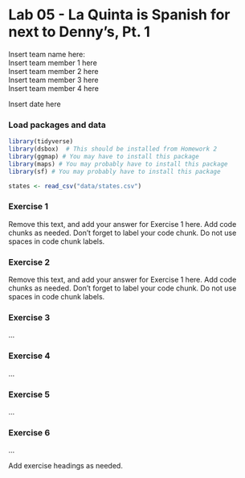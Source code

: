 Lab 05 - La Quinta is Spanish for next to Denny’s, Pt. 1
================
Insert team name here:  
Insert team member 1 here  
Insert team member 2 here  
Insert team member 3 here  
Insert team member 4 here

Insert date here

### Load packages and data

``` r
library(tidyverse) 
library(dsbox)  # This should be installed from Homework 2
library(ggmap) # You may have to install this package
library(maps) # You may probably have to install this package
library(sf) # You may probably have to install this package
```

``` r
states <- read_csv("data/states.csv")
```

### Exercise 1

Remove this text, and add your answer for Exercise 1 here. Add code
chunks as needed. Don’t forget to label your code chunk. Do not use
spaces in code chunk labels.

### Exercise 2

Remove this text, and add your answer for Exercise 1 here. Add code
chunks as needed. Don’t forget to label your code chunk. Do not use
spaces in code chunk labels.

### Exercise 3

…

### Exercise 4

…

### Exercise 5

…

### Exercise 6

…

Add exercise headings as needed.
